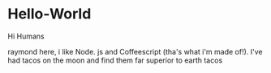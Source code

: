 # Hello-World

Hi Humans

raymond here, i like Node. js and Coffeescript (tha's what i'm made of!).
I've had tacos on the moon and find them far superior to earth tacos
